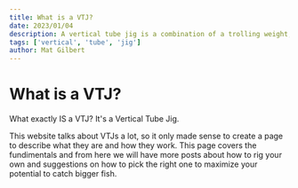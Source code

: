 ```yaml
---
title: What is a VTJ? 
date: 2023/01/04
description: A vertical tube jig is a combination of a trolling weight, split rings and a treble or single hook
tags: ['vertical', 'tube', 'jig']
author: Mat Gilbert
---
```


# What is a VTJ?

What exactly IS a VTJ? It's a Vertical Tube Jig.

This website talks about VTJs a lot, so it only made sense to create a page to describe what they are and
how they work. This page covers the fundimentals and from here we will have more posts about how to rig your
own and suggestions on how to pick the right one to maximize your potential to catch bigger fish.